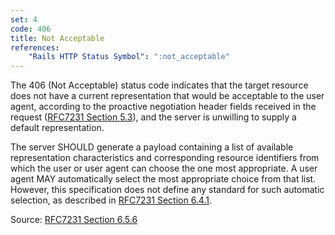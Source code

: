 ```yaml
---
set: 4
code: 406
title: Not Acceptable
references:
    "Rails HTTP Status Symbol": ":not_acceptable"
---
```


The 406 (Not Acceptable) status code indicates that the target resource does not
have a current representation that would be acceptable to the user agent,
according to the proactive negotiation header fields received in the request
([RFC7231 Section 5.3][2]), and the server is unwilling to supply a default
representation.

The server SHOULD generate a payload containing a list of available
representation characteristics and corresponding resource identifiers from which
the user or user agent can choose the one most appropriate. A user agent MAY
automatically select the most appropriate choice from that list. However, this
specification does not define any standard for such automatic selection, as
described in [RFC7231 Section 6.4.1][3].

Source: [RFC7231 Section 6.5.6][1]

[1]: <http://tools.ietf.org/html/rfc7231#section-6.5.6>
[2]: <http://tools.ietf.org/html/rfc7231#section-5.3>
[3]: <http://tools.ietf.org/html/rfc7231#section-6.4.1>